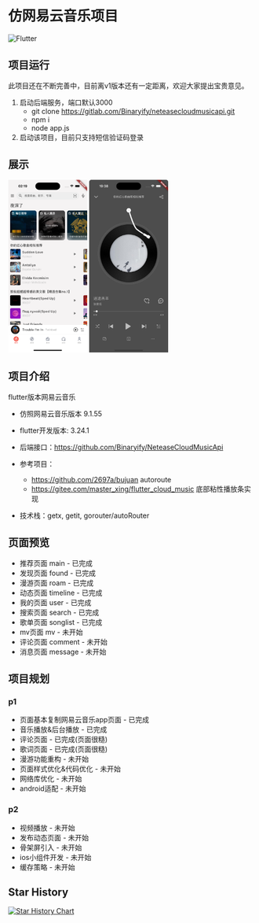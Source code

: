 # 仿网易云音乐项目

![Flutter](https://img.shields.io/badge/flutter-v3.24.1-blue)

## 项目运行

此项目还在不断完善中，目前离v1版本还有一定距离，欢迎大家提出宝贵意见。

1. 启动后端服务，端口默认3000
    - git clone https://gitlab.com/Binaryify/neteasecloudmusicapi.git
    - npm i
    - node app.js
2. 启动该项目，目前只支持短信验证码登录

## 展示

<img src="showcase/show_home.png" width="32%">  <img src="showcase/show_player.png" width="32%">

## 项目介绍

flutter版本网易云音乐

- 仿照网易云音乐版本 9.1.55

- flutter开发版本: 3.24.1

- 后端接口：https://github.com/Binaryify/NeteaseCloudMusicApi

- 参考项目：
    - https://github.com/2697a/bujuan autoroute
    - https://gitee.com/master_xing/flutter_cloud_music 底部粘性播放条实现

- 技术栈：getx, getit, gorouter/autoRouter

## 页面预览

- 推荐页面 main - 已完成
- 发现页面 found - 已完成
- 漫游页面 roam - 已完成
- 动态页面 timeline - 已完成
- 我的页面 user - 已完成
- 搜索页面 search - 已完成
- 歌单页面 songlist - 已完成
- mv页面 mv - 未开始
- 评论页面 comment - 未开始
- 消息页面 message - 未开始

## 项目规划

### p1

- 页面基本复制网易云音乐app页面 - 已完成
- 音乐播放&后台播放 - 已完成
- 评论页面 - 已完成(页面很糙)
- 歌词页面 - 已完成(页面很糙)
- 漫游功能重构 - 未开始
- 页面样式优化&代码优化 - 未开始
- 网络库优化 - 未开始
- android适配 - 未开始

### p2

- 视频播放 - 未开始
- 发布动态页面 - 未开始
- 骨架屏引入 - 未开始
- ios小组件开发 - 未开始
- 缓存策略 - 未开始

## Star History

[![Star History Chart](https://api.star-history.com/svg?repos=Hao-yiwen/netease_cloud_music_app&type=Date)](https://star-history.com/#Hao-yiwen/netease_cloud_music_app)